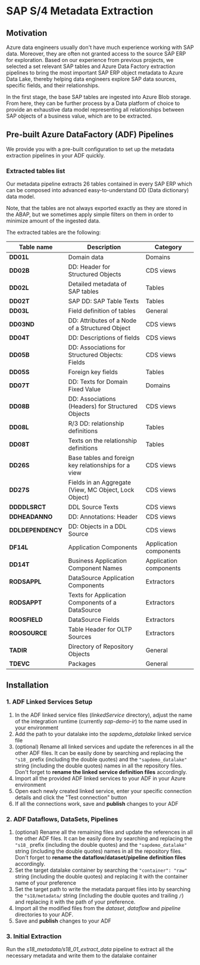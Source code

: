 # SAP S/4 Metadata Extraction

## Motivation

Azure data engineers usually don't have much experience working with SAP data. Moreover, they are often not granted access to the source SAP ERP for exploration. Based on our experience from previous projects, we selected a set relevant SAP tables and Azure Data Factory extraction pipelines to bring the most important SAP ERP object metadata to Azure Data Lake, thereby helping data engineers explore SAP data sources, specific fields, and their relationships.

In the first stage, the base SAP tables are ingested into Azure Blob storage. From here, they can be further process by a Data platform of choice to provide an exhaustive data model representing all relationships between SAP objects of a business value, which are to be extracted.

## Pre-built Azure DataFactory (ADF) Pipelines

We provide you with a pre-built configuration to set up the metadata extraction pipelines in your ADF quickly.

### Extracted tables list

Our metadata pipeline extracts 26 tables contained in every SAP ERP which can be composed into advanced easy-to-understand DD (Data dictionary) data model.

Note, that the tables are not always exported exactly as they are stored in the ABAP, but we sometimes apply simple filters on them in order to minimize amount of the ingested data.

The extracted tables are the following:

| Table name | Description | Category |
|---|---|---|
| **DD01L** | Domain data | Domains |
| **DD02B** | DD: Header for Structured Objects	| CDS views |
| **DD02L** | Detailed metadata of SAP tables | Tables |
| **DD02T** | SAP DD: SAP Table Texts | Tables |
| **DD03L** | Field definition of tables | General |
| **DD03ND** | DD: Attributes of a Node of a Structured Object | CDS views |
| **DD04T** | DD: Descriptions of fields | CDS views |
| **DD05B** | DD: Associations for Structured Objects: Fields | CDS views |
| **DD05S** | Foreign key fields | Tables |
| **DD07T** | DD: Texts for Domain Fixed Value | Domains |
| **DD08B** | DD: Associations (Headers) for Structured Objects	 | CDS views |
| **DD08L** | R/3 DD: relationship definitions | Tables |
| **DD08T** | Texts on the relationship definitions	| Tables |
| **DD26S** | Base tables and foreign key relationships for a view | CDS views |
| **DD27S** | Fields in an Aggregate (View, MC Object, Lock Object) | CDS views |
| **DDDDLSRCT** | DDL Source Texts | CDS views |
| **DDHEADANNO** | DD: Annotations: Header | CDS views |
| **DDLDEPENDENCY** | DD: Objects in a DDL Source | CDS views |
| **DF14L** | Application Components | Application components |
| **DD14T** | Business Application Component Names | Application components |
| **RODSAPPL** | DataSource Application Components | Extractors |
| **RODSAPPT** | Texts for Application Components of a DataSource | Extractors |
| **ROOSFIELD** | DataSource Fields | Extractors |
| **ROOSOURCE** | Table Header for OLTP Sources | Extractors |
| **TADIR** | Directory of Repository Objects | General |
| **TDEVC** | Packages | General |


## Installation

### 1. ADF Linked Services Setup

1. In the ADF linked service files (_linkedService_ directory), adjust the name of the integration runtime (currently _sap-demo-ir_) to the name used in your environment
1. Add the path to your datalake into the _sapdemo_datalake_ linked service file
1. (optional) Rename all linked services and update the references in all the other ADF files. It can be easily done by searching and replacing the `"s18_` prefix (including the double quotes) and the `"sapdemo_datalake"` string (including the double quotes) names in all the repository files. Don't forget to __rename the linked service definition files__ accordingly.
1. Import all the provided ADF linked services to your ADF in your Azure environment
1. Open each newly created linked service, enter your specific connection details and click the "Test connection" button
1. If all the connections work, save and __publish__ changes to your ADF

### 2. ADF Dataflows, DataSets, Pipelines

1. (optional) Rename all the remaining files and update the references in all the other ADF files. It can be easily done by searching and replacing the `"s18_` prefix (including the double quotes) and the `"sapdemo_datalake"` string (including the double quotes) names in all the repository files. Don't forget to __rename the dataflow/dataset/pipeline definition files__ accordingly.
1. Set the target datalake container by searching the `"container": "raw"` string (including the double quotes) and replacing it with the container name of your preference
1. Set the target path to write the metadata parquet files into by searching the `"s18/metadata/` string (including the double quotes and trailing `/`) and replacing it with the path of your preference.
1. Import all the modified files from the _dataset_, _dataflow_ and _pipeline_ directories to your ADF.
1. Save and __publish__ changes to your ADF

### 3. Initial Extraction

Run the _s18_metadata/s18_01_extract_data_ pipeline to extract all the necessary metadata and write them to the datalake container
